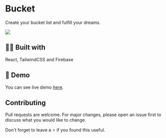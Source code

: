 # Bucket
Create your bucket list and fulfill your dreams.

<img src="https://user-images.githubusercontent.com/47467468/135454486-4d8ca9cc-206f-4163-9427-c20016803977.png"/>



## 👨‍💻 Built with
React, TailwindCSS and Firebase

## 🚀 Demo
You can see live demo [here](https://bucket.vercel.app).


## Contributing
Pull requests are welcome. For major changes, please open an issue first to discuss what you would like to change.




Don't forget to leave a ⭐ if you found this useful.